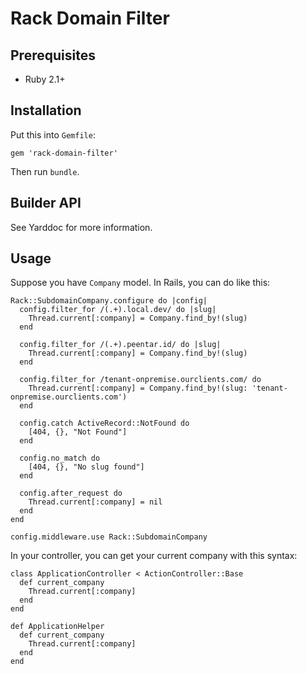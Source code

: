 # Rack Domain Filter

## Prerequisites

- Ruby 2.1+

## Installation

Put this into `Gemfile`:

    gem 'rack-domain-filter'

Then run `bundle`.

## Builder API

See Yarddoc for more information.

## Usage

Suppose you have `Company` model. In Rails, you can do
like this:

    Rack::SubdomainCompany.configure do |config|
      config.filter_for /(.+).local.dev/ do |slug|
        Thread.current[:company] = Company.find_by!(slug)
      end

      config.filter_for /(.+).peentar.id/ do |slug|
        Thread.current[:company] = Company.find_by!(slug)
      end

      config.filter_for /tenant-onpremise.ourclients.com/ do
        Thread.current[:company] = Company.find_by!(slug: 'tenant-onpremise.ourclients.com')
      end

      config.catch ActiveRecord::NotFound do
        [404, {}, "Not Found"]
      end

      config.no_match do
        [404, {}, "No slug found"]
      end

      config.after_request do
        Thread.current[:company] = nil
      end
    end

    config.middleware.use Rack::SubdomainCompany

In your controller, you can get your current company with
this syntax:

    class ApplicationController < ActionController::Base
      def current_company
        Thread.current[:company]
      end
    end

    def ApplicationHelper
      def current_company
        Thread.current[:company]
      end
    end

